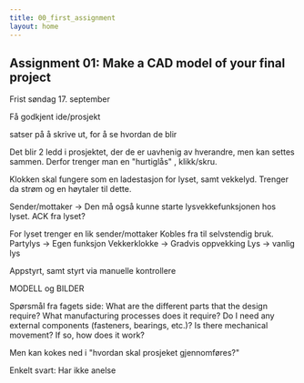 ```yaml
---
title: 00_first_assignment
layout: home
---
```


## Assignment 01: Make a CAD model of your final project

Frist søndag 17. september

Få godkjent ide/prosjekt

satser på å skrive ut, for å se hvordan de blir

Det blir 2 ledd i prosjektet, der de er uavhenig av hverandre, men kan settes sammen.
Derfor trenger man en "hurtiglås" , klikk/skru.

Klokken skal fungere som en ladestasjon for lyset, samt vekkelyd.
Trenger da strøm og en høytaler til dette.

Sender/mottaker      -> Den må også kunne starte lysvekkefunksjonen hos lyset.
ACK fra lyset?

For lyset trenger en lik sender/mottaker
Kobles fra til selvstendig bruk.
Partylys        -> Egen funksjon
Vekkerklokke    -> Gradvis oppvekking
Lys             -> vanlig lys


Appstyrt, samt styrt via manuelle kontrollere

MODELL og BILDER


Spørsmål fra fagets side:
    What are the different parts that the design require?
    What manufacturing processes does it require?
    Do I need any external components (fasteners, bearings, etc.)?
    Is there mechanical movement? If so, how does it work?


Men kan kokes ned i "hvordan skal prosjeket gjennomføres?"

Enkelt svart: Har ikke anelse
